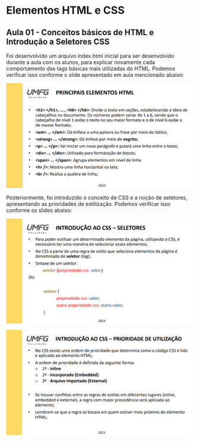 # Elementos HTML e CSS

## Aula 01 - Conceitos básicos de HTML e Introdução a Seletores CSS

  Foi desenvolvido um arquivo index.html inicial para ser desenvolvido durante a aula com os alunos, para explicar novamente cada comportamento
das tags básicas mais utilizadas do HTML. Podemos verificar isso conforme o slide apresentado em aula mencionado abaixo:

![elementos-html](img/slide-elementos-html.png)

  Posteriormente, foi introduzido o conceito de CSS e a noção de seletores, apresentando as prioridades de estilização. Podemos verificar isso
conforme os slides abaixo:

![seletores-css](img/slide-seletores-css.png)

![prioridade-utilizacao](img/slide-prioridade-utilização.png)
